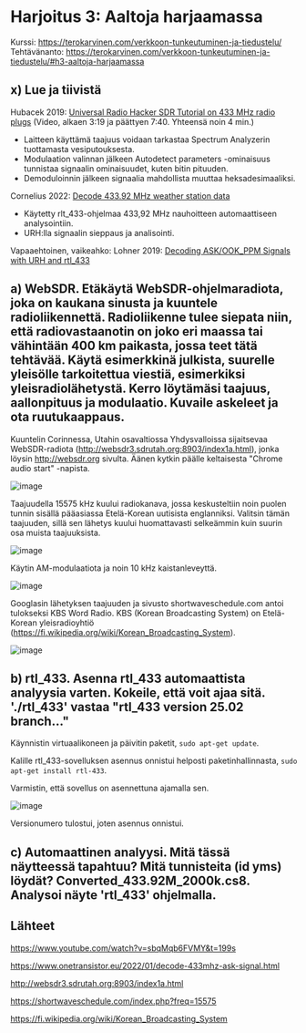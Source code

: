 # Harjoitus 3: Aaltoja harjaamassa
Kurssi: https://terokarvinen.com/verkkoon-tunkeutuminen-ja-tiedustelu/ \
Tehtävänanto: https://terokarvinen.com/verkkoon-tunkeutuminen-ja-tiedustelu/#h3-aaltoja-harjaamassa

## x) Lue ja tiivistä
Hubacek 2019: [Universal Radio Hacker SDR Tutorial on 433 MHz radio plugs](https://www.youtube.com/watch?v=sbqMqb6FVMY&t=199s) (Video, alkaen 3:19 ja päättyen 7:40. Yhteensä noin 4 min.)
* Laitteen käyttämä taajuus voidaan tarkastaa Spectrum Analyzerin tuottamasta vesiputouksesta.
* Modulaation valinnan jälkeen Autodetect parameters -ominaisuus tunnistaa signaalin ominaisuudet, kuten bitin pituuden.
* Demoduloinnin jälkeen signaalia mahdollista muuttaa heksadesimaaliksi.

Cornelius 2022: [Decode 433.92 MHz weather station data](https://www.onetransistor.eu/2022/01/decode-433mhz-ask-signal.html)
* Käytetty rlt_433-ohjelmaa 433,92 MHz nauhoitteen automaattiseen analysointiin.
* URH:lla signaalin sieppaus ja analisointi.

Vapaaehtoinen, vaikeahko: Lohner 2019: [Decoding ASK/OOK_PPM Signals with URH and rtl_433](https://github.karllohner.com/SDR/Decoding/Example_2019-01-24/)

## a) WebSDR. Etäkäytä WebSDR-ohjelmaradiota, joka on kaukana sinusta ja kuuntele radioliikennettä. Radioliikenne tulee siepata niin, että radiovastaanotin on joko eri maassa tai vähintään 400 km paikasta, jossa teet tätä tehtävää. Käytä esimerkkinä julkista, suurelle yleisölle tarkoitettua viestiä, esimerkiksi yleisradiolähetystä. Kerro löytämäsi taajuus, aallonpituus ja modulaatio. Kuvaile askeleet ja ota ruutukaappaus.

Kuuntelin Corinnessa, Utahin osavaltiossa Yhdysvalloissa sijaitsevaa WebSDR-radiota (http://websdr3.sdrutah.org:8903/index1a.html), jonka löysin http://websdr.org sivulta. Äänen kytkin päälle keltaisesta "Chrome audio start" -napista.

![image](https://github.com/user-attachments/assets/175c1fa9-621b-4cb1-a000-8b968bfc39d8)

Taajuudella 15575 kHz kuului radiokanava, jossa keskusteltiin noin puolen tunnin sisällä pääasiassa Etelä-Korean uutisista englanniksi. Valitsin tämän taajuuden, sillä sen lähetys kuului huomattavasti selkeämmin kuin suurin osa muista taajuuksista.

![image](https://github.com/user-attachments/assets/beeb350a-e8ae-4d69-bc63-217970afca3d)

Käytin AM-modulaatiota ja noin 10 kHz kaistanleveyttä. 

![image](https://github.com/user-attachments/assets/33c10ded-190c-4c90-aa77-199fecfbe377)

Googlasin lähetyksen taajuuden ja sivusto shortwaveschedule.com antoi tulokseksi KBS Word Radio. KBS (Korean Broadcasting System) on Etelä-Korean yleisradioyhtiö (https://fi.wikipedia.org/wiki/Korean_Broadcasting_System).

![image](https://github.com/user-attachments/assets/3831ec75-80dd-4881-b774-7a68eebeae10)

## b) rtl_433. Asenna rtl_433 automaattista analyysia varten. Kokeile, että voit ajaa sitä. './rtl_433' vastaa "rtl_433 version 25.02 branch..."
Käynnistin virtuaalikoneen ja päivitin paketit, `sudo apt-get update`.

Kalille rtl_433-sovelluksen asennus onnistui helposti paketinhallinnasta, `sudo apt-get install rtl-433`.

Varmistin, että sovellus on asennettuna ajamalla sen.

![image](https://github.com/user-attachments/assets/508b7cc1-4f10-40d9-b847-2ee3eb5d4dd8)

Versionumero tulostui, joten asennus onnistui.

## c) Automaattinen analyysi. Mitä tässä näytteessä tapahtuu? Mitä tunnisteita (id yms) löydät? Converted_433.92M_2000k.cs8. Analysoi näyte 'rtl_433' ohjelmalla.

## Lähteet
https://www.youtube.com/watch?v=sbqMqb6FVMY&t=199s

https://www.onetransistor.eu/2022/01/decode-433mhz-ask-signal.html

http://websdr3.sdrutah.org:8903/index1a.html

https://shortwaveschedule.com/index.php?freq=15575

https://fi.wikipedia.org/wiki/Korean_Broadcasting_System
